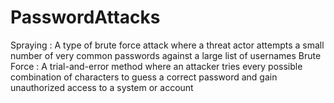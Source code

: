 # PasswordAttacks

Spraying
 : A type of brute force attack where a threat actor attempts a small number of very common passwords against a large list of usernames
Brute Force
 : A trial-and-error method where an attacker tries every possible combination of characters to guess a correct password and gain unauthorized access to a system or account